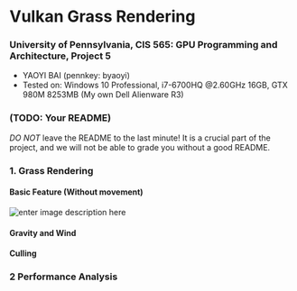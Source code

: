 Vulkan Grass Rendering
======================

### **University of Pennsylvania, CIS 565: GPU Programming and Architecture, Project 5**

* YAOYI BAI (pennkey: byaoyi)
* Tested on: Windows 10 Professional, i7-6700HQ  @2.60GHz 16GB, GTX 980M 8253MB (My own Dell Alienware R3)

### (TODO: Your README)

*DO NOT* leave the README to the last minute! It is a crucial part of the
project, and we will not be able to grade you without a good README.


### 1. Grass Rendering 

#### Basic Feature (Without movement)

![enter image description here](https://lh3.googleusercontent.com/-WAu7MQHZMRM/WgEm52zOoZI/AAAAAAAABNs/EUsl50Wq6PgJnclaywpppXrm_VmPqtUbwCLcBGAs/s0/resultNoMovementReduce.gif "resultNoMovementReduce.gif")

#### Gravity and Wind

#### Culling

### 2 Performance Analysis